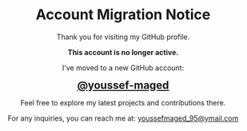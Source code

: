 <div align="center">
  <h1>Account Migration Notice</h1>
  <p>Thank you for visiting my GitHub profile.</p>
  <p><strong>This account is no longer active.</strong></p>
  <p>I've moved to a new GitHub account:</p>
  <a href="https://github.com/youssef-maged" style="font-size: 1.5em; font-weight: bold;">@youssef-maged</a>
  <p>Feel free to explore my latest projects and contributions there.</p>
  <p>For any inquiries, you can reach me at: <a href="mailto:youssefmaged_95@ymail.com">youssefmaged_95@ymail.com</a></p>
</div>
